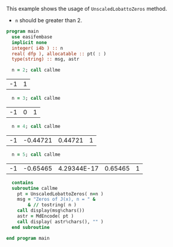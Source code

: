 This example shows the usage of `UnscaledLobattoZeros` method.

- `n` should be greater than 2.

```fortran
program main
  use easifembase
  implicit none
  integer( i4b ) :: n
  real( dfp ), allocatable :: pt( : )
  type(string) :: msg, astr
```

```fortran
  n = 2; call callme
```

|    |   |
|----|---|
| -1 | 1 |

```fortran
  n = 3; call callme
```

|    |   |   |
|----|---|---|
| -1 | 0 | 1 |

```fortran
  n = 4; call callme
```

|    |          |         |   |
|----|----------|---------|---|
| -1 | -0.44721 | 0.44721 | 1 |

```fortran
  n = 5; call callme
```

|    |          |             |         |   |
|----|----------|-------------|---------|---|
| -1 | -0.65465 | 4.29344E-17 | 0.65465 | 1 |

```fortran
  contains
  subroutine callme
    pt = UnscaledLobattoZeros( n=n )
    msg = "Zeros of J(x), n = " &
        & // tostring( n )
    call display(msg%chars())
    astr = MdEncode( pt )
    call display( astr%chars(), "" )
  end subroutine
```

```fortran
end program main
```

